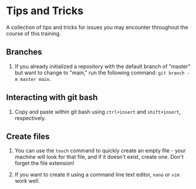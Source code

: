 # Tips and Tricks 
A collection of tips and tricks for issues you may encounter throughout the course of this training.

## Branches

1. If you already initialized a repository with the default branch of "master" but want to change to "main," run the following command: `git branch -m master main`. 


## Interacting with git bash

1. Copy and paste within git bash using `ctrl+insert` and `shift+insert`, respectively.


## Create files

1. You can use the `touch` command to quickly create an empty file - your machine will look for that file, and if it doesn't exist, create one. Don't forget the file extension!

2. If you want to create it using a command line text editor, `nano` or `vim` work well.